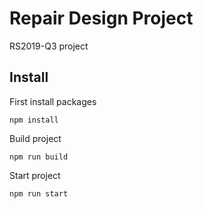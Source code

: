 # Repair Design Project

RS2019-Q3 project

## Install

First install packages

```
npm install
```

Build project

```
npm run build
```

Start project

```
npm run start
```

